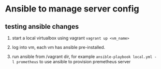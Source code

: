 # Ansible to manage server config

## testing ansible changes

1. start a local virtualbox using vagrant `vagrant up <vm_name>`

1. log into vm, each vm has ansible pre-installed.

1. run ansible from /vagrant dir, for example `ansible-playbook local.yml -l prometheus` to use ansible to provision premetheus server

